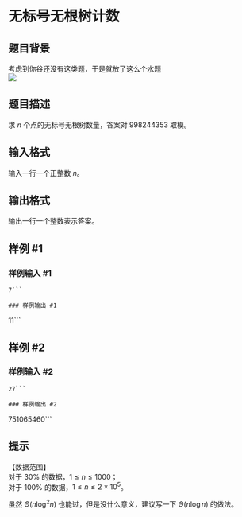 # 无标号无根树计数

## 题目背景

考虑到你谷还没有这类题，于是就放了这么个水题   
![](https://i.niupic.com/images/2020/01/04/6dQ5.png)


## 题目描述

求 $n$ 个点的无标号无根树数量，答案对 $998244353$ 取模。

## 输入格式

输入一行一个正整数 $n$。

## 输出格式

输出一行一个整数表示答案。

## 样例 #1

### 样例输入 #1
```
7```

### 样例输出 #1

```
11```

## 样例 #2

### 样例输入 #2
```
27```

### 样例输出 #2

```
751065460```

## 提示

【数据范围】   
对于 $30\%$ 的数据，$1\le n \le 1000$；   
对于 $100\%$ 的数据，$1\le n \le 2\times 10^5$。  

虽然 $\Theta(n \log^2 n)$ 也能过，但是没什么意义，建议写一下 $\Theta(n \log n)$ 的做法。

